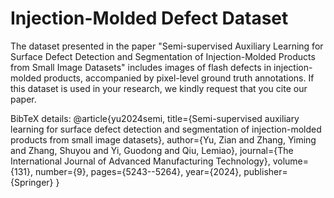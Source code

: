 # Injection-Molded Defect Dataset
The dataset presented in the paper "Semi-supervised Auxiliary Learning for Surface Defect Detection and Segmentation of Injection-Molded Products from Small Image Datasets" includes images of flash defects in injection-molded products, accompanied by pixel-level ground truth annotations.
If this dataset is used in your research, we kindly request that you cite our paper.

BibTeX details:
@article{yu2024semi,
  title={Semi-supervised auxiliary learning for surface defect detection and segmentation of injection-molded products from small image datasets},
  author={Yu, Zian and Zhang, Yiming and Zhang, Shuyou and Yi, Guodong and Qiu, Lemiao},
  journal={The International Journal of Advanced Manufacturing Technology},
  volume={131},
  number={9},
  pages={5243--5264},
  year={2024},
  publisher={Springer}
}
